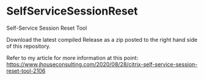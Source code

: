 # SelfServiceSessionReset
Self-Service Session Reset Tool

Download the latest compiled Release as a zip posted to the right hand side of this repository.

Refer to my article for more information at this point: https://www.jhouseconsulting.com/2020/08/28/citrix-self-service-session-reset-tool-2106
